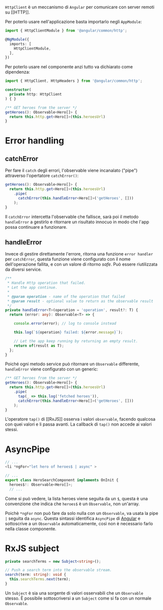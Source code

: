 `HttpClient` è un meccanismo di `Angular` per comunicare con server remoti su [[HTTP]].

Per poterlo usare nell'applicazione basta importarlo negli `AppModule`:

```ts
import { HttpClientModule } from '@angular/common/http';

@NgModule({
  imports: [
    HttpClientModule,
  ],
})
```

Per poterlo usare nel componente anzi tutto va dichiarato come dipendenza:

```ts
import { HttpClient, HttpHeaders } from '@angular/common/http';

constructor(
  private http: HttpClient
) { }

/** GET heroes from the server */
getHeroes(): Observable<Hero[]> {
  return this.http.get<Hero[]>(this.heroesUrl)
}
```

# Error handling

## catchError

Per fare il `catch` degli errori, l'observable viene incanalato ("pipe") attraverso l'opertatore `catchError()`:

```ts
getHeroes(): Observable<Hero[]> {
  return this.http.get<Hero[]>(this.heroesUrl)
    .pipe(
      catchError(this.handleError<Hero[]>('getHeroes', []))
    );
}
```

Il `catchError` intercetta l'observable che fallisce, sarà poi il  metodo `handleError` a gestirlo e ritornare un risultato innocuo in modo che l'app possa continuare a funzionare.

## handleError

Invece di gestire direttamente l'errore, ritorna una funzione `error handler` per `catchError`, questa funzione viene configurato con il nome dell'operazione fallita, e con un valore di ritorno *safe*.
Può essere riutilizzata da diversi service.

```ts
/**
 * Handle Http operation that failed.
 * Let the app continue.
 *
 * @param operation - name of the operation that failed
 * @param result - optional value to return as the observable result
 */
private handleError<T>(operation = 'operation', result?: T) {
  return (error: any): Observable<T> => {

    console.error(error); // log to console instead

    this.log(`${operation} failed: ${error.message}`);

    // Let the app keep running by returning an empty result.
    return of(result as T);
  };
}
```

Poiché ogni metodo service può ritornare un `Observable` differente, `handleError` viene configurato con un generic:

```ts
/** GET heroes from the server */
getHeroes(): Observable<Hero[]> {
  return this.http.get<Hero[]>(this.heroesUrl)
    .pipe(
      tap(_ => this.log('fetched heroes')),
      catchError(this.handleError<Hero[]>('getHeroes', []))
    );
}
```

L'operatore `tap()` di [[RxJS]] osserva i valori `observable`, facendo qualcosa con quei valori e li passa avanti. La callback di `tap()` non accede ai valori stessi.

# AsyncPipe

```ts
// ...
<li *ngFor="let hero of heroes$ | async" >

// ...
export class HeroSearchComponent implements OnInit {
  heroes$!: Observable<Hero[]>;
  // ...
```

Come si può vedere, la lista heroes viene seguita da un `$`, questa è una convenzione che indica che `heroes$` è un `Observable`, non un'array.

Poichè `*ngFor` non può fare da solo nulla con un `Observable`, va usata la pipe `|` seguita da `async`. Questa sintassi identifica `AsyncPipe` di [Angular](Angular) e sottoscrive a un `Observable` automaticamente, così non è necessario farlo nella classe componente. 

# RxJS subject

```ts
private searchTerms = new Subject<string>();

// Push a search term into the observable stream.
search(term: string): void {
  this.searchTerms.next(term);
}
```

Un `Subject` è sia una sorgente di valori osservabili che un `Observable` stesso. È possibile sottoscriversi a un `Subject` come si fa con un normale `Observable`.